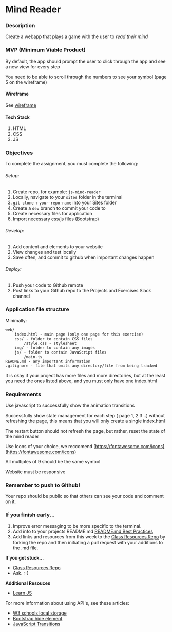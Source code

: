 # Mind Reader

### Description

Create a webapp that plays a game with the user to _read their mind_

### MVP (Minimum Viable Product)

By default, the app should prompt the user to click through the app and see a new view for every step

You need to be able to scroll through the numbers to see your symbol (page 5 on the wireframe)

#### Wireframe

See [wireframe](https://xd.adobe.com/view/d4197d89-2c18-4e0e-5a01-c4ad9240fbc2-a228/)

#### Tech Stack

1. HTML
2. CSS
3. JS

### Objectives

To complete the assignment, you must complete the following:

###### Setup:

1. Create repo, for example: `js-mind-reader`
2. Locally, navigate to your `sites` folder in the terminal
3. `git clone` + `your-repo-name` into your Sites folder
4. Create a `dev` branch to commit your code to
5. Create necessary files for application
6. Import necessary css/js files (Bootstrap)

<!-- ###### Optional Setup for eslint

1. in your repo top directory,
2. `npm init`
3. `eslint --init`
4. add the following line to your `.gitignore`
   1. `node_modules/` -->

###### Develop:

1. Add content and elements to your website
2. View changes and test locally
3. Save often, and commit to github when important changes happen

###### Deploy:

1. Push your code to Github remote
2. Post links to your Github repo to the Projects and Exercises Slack channel

### Application file structure

Minimally:

```
web/
    index.html - main page (only one page for this exercise)
    css/ - folder to contain CSS files
        /style.css - stylesheet
    img/ - folder to contain any images
    js/ - folder to contain JavaScript files
        /main.js
README.md - any important information
.gitignore - file that omits any directory/file from being tracked
```

It is okay if your project has more files and more directories, but at the least you need the ones listed above, and you must only have one index.html

### Requirements

Use javascript to successfully show the animation transitions

Successfully show state management for each step ( page 1, 2 3 ..) without refreshing the page, this means that you will only create a single index.html

The restart button should not refresh the page, but rather, reset the state of the mind reader

Use Icons of your choice, we reccomend [https://fontawesome.com/icons](https://fontawesome.com/icons)

All multiples of 9 should be the same symbol

Website must be responsive

### Remember to push to Github!

Your repo should be public so that others can see your code and comment on it.

### If you finish early...

1. Improve error messaging to be more specific to the terminal.
2. Add info to your projects README.md [README.md Best Practices](https://gist.github.com/PurpleBooth/109311bb0361f32d87a2)
3. Add links and resources from this week to the [Class Resources Repo](https://github.com/bootcamp-students/Resources) by forking the repo and then initiating a pull request with your additions to the .md file.

**If you get stuck...**

- [Class Resources Repo](https://github.com/bootcamp-students/Resources)
- Ask. :-)

**Additional Resouces**

- [Learn JS](https://www.w3schools.com/js/)

For more information about using API's, see these articles:

- [W3 schools local storage](https://www.w3schools.com/html/html5_webstorage.asp)
- [Bootstrap hide element](https://getbootstrap.com/docs/4.0/utilities/display/#hiding-elements)
- [JavaScript Transitions](https://css-tricks.com/controlling-css-animations-transitions-javascript/)
